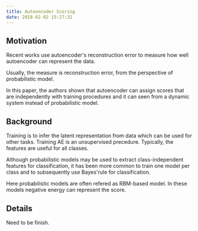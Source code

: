 ```yaml
---
title: Autoencoder Scoring
date: 2018-02-02 15:27:31
---
```


## Motivation
Recent works use autoencoder's reconstruction error to measure how well autoencoder can represent the data.

Usually, the measure is reconstruction error, from the perspective of probabilistic model.

In this paper, the authors shown that autoencoder can assign scores that are independently with training procedures and it can seen from a dynamic system instead of probabilistic model.


## Background
Training is to infer the latent representation from data which can be used for other tasks. Training AE is an unsupervised precedure. Typically, the features are useful for all classes.

Although probabilistic models may be used to extract class-independent features for classification, it has been more common to train one model per class and to subsequently use Bayes'rule for classification.

Here probabilistic models are often refered as RBM-based model. In these models negative energy can represent the score.

## Details
Need to be finish.